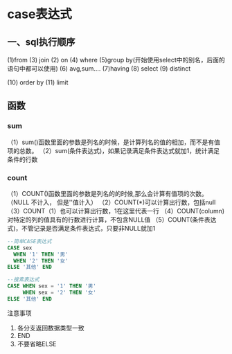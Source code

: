 # case表达式

## 一、sql执行顺序

(1)from
(3) join
(2) on
(4) where
(5)group by(开始使用select中的别名，后面的语句中都可以使用)
(6) avg,sum....
(7)having
(8) select
(9) distinct

(10) order by
(11) limit

## 函数

### sum

（1）sum()函数里面的参数是列名的时候，是计算列名的值的相加，而不是有值项的总数。
（2）sum(条件表达式)，如果记录满足条件表达式就加1，统计满足条件的行数

### count

（1）COUNT()函数里面的参数是列名的的时候,那么会计算有值项的次数。（NULL 不计入， 但是''值计入）
（2）COUNT(*)可以计算出行数，包括null
（3）COUNT（1）也可以计算出行数，1在这里代表一行
（4）COUNT(column)对特定的列的值具有的行数进行计算，不包含NULL值
（5）COUNT(条件表达式)，不管记录是否满足条件表达式，只要非NULL就加1

```sql
--简单CASE表达式
CASE sex  
  WHEN '1' THEN '男'  
  WHEN '2' THEN '女'
ELSE '其他' END

--搜素表达式
CASE WHEN sex = '1' THEN '男'
     WHEN sex = '2' THEN '女'
ELSE '其他' END
```

注意事项

1. 各分支返回数据类型一致
2. END
3. 不要省略ELSE
